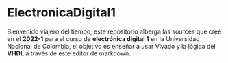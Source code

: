# ElectronicaDigital1
Bienvenido viajero del tiempo, este repositorio alberga las sources que creé en el **2022-1** para el curso de **electrónica digital 1** en la Universidad Nacional de Colombia, el objetivo es enseñar a usar Vivado y la lógica del **VHDL** a través de este editor de markdown.
